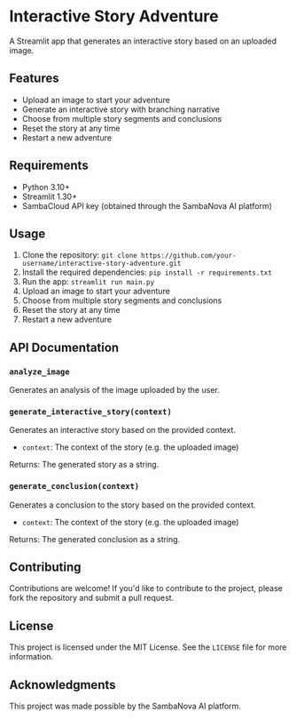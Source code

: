 **Interactive Story Adventure**
==========================

A Streamlit app that generates an interactive story based on an uploaded image.

**Features**
------------

* Upload an image to start your adventure
* Generate an interactive story with branching narrative
* Choose from multiple story segments and conclusions
* Reset the story at any time
* Restart a new adventure

**Requirements**
---------------

* Python 3.10+
* Streamlit 1.30+
* SambaCloud API key (obtained through the SambaNova AI platform)

**Usage**
-----

1. Clone the repository: `git clone https://github.com/your-username/interactive-story-adventure.git`
2. Install the required dependencies: `pip install -r requirements.txt`
3. Run the app: `streamlit run main.py`
4. Upload an image to start your adventure
5. Choose from multiple story segments and conclusions
6. Reset the story at any time
7. Restart a new adventure

**API Documentation**
-------------------

### `analyze_image`

Generates an analysis of the image uploaded by the user.

### `generate_interactive_story(context)`

Generates an interactive story based on the provided context.

* `context`: The context of the story (e.g. the uploaded image)

Returns: The generated story as a string.

### `generate_conclusion(context)`

Generates a conclusion to the story based on the provided context.

* `context`: The context of the story (e.g. the uploaded image)

Returns: The generated conclusion as a string.

**Contributing**
------------

Contributions are welcome! If you'd like to contribute to the project, please fork the repository and submit a pull request.

**License**
-------

This project is licensed under the MIT License. See the `LICENSE` file for more information.

**Acknowledgments**
-----------------

This project was made possible by the SambaNova AI platform.